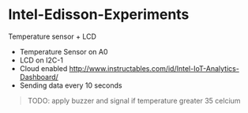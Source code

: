 # Intel-Edisson-Experiments

Temperature sensor + LCD
* Temperature Sensor on A0
* LCD on I2C-1
* Cloud enabled http://www.instructables.com/id/Intel-IoT-Analytics-Dashboard/
* Sending data every 10 seconds

> TODO: apply buzzer and signal if temperature greater 35 celcium